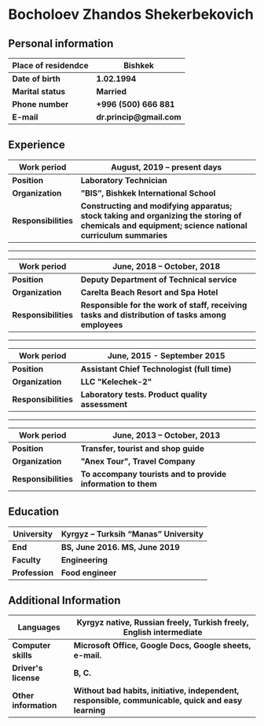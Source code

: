 # Bocholoev Zhandos Shekerbekovich
## Personal information

|Place of residendce |Bishkek |
|-|-|
| __Date of birth__ | __1.02.1994__ |
| __Marital status__ | __Married__ |
| __Phone number__ | __+996 (500) 666 881__ |
| __E-mail__ | __dr.princip@gmail.com__ |



## Experience


|Work period |August, 2019 – present days |
|-|-|
| __Position__ | __Laboratory Technician__ |
| __Organization__ | __”BIS”, Bishkek International School__ |
| __Responsibilities__ | __Constructing and modifying apparatus; stock taking and organizing the storing of chemicals and equipment; science national curriculum summaries__ |

--------------------------------------------------------------------------------------------------------------------------

|Work period |June, 2018 – October, 2018 |
|-|-|
| __Position__ | __Deputy Department of Technical service__ |
| __Organization__ | __Carelta Beach Resort and Spa Hotel__ |
| __Responsibilities__ | __Responsible for the work of staff, receiving tasks and distribution of tasks among employees__

--------------------------------------------------------------------------------------------------------------------------

|Work period |June, 2015  - September 2015 |
|-|-|
| __Position__ | __Assistant Chief Technologist (full time)__ |
| __Organization__ | __LLC "Kelechek-2"__ |
| __Responsibilities__ | __Laboratory tests. Product quality assessment__

--------------------------------------------------------------------------------------------------------------------------

|Work period |June, 2013 – October, 2013 |
|-|-|
| __Position__ | __Transfer, tourist and shop guide__ |
| __Organization__ | __"Anex Tour", Travel Company__ |
| __Responsibilities__ | __To accompany tourists and to provide information to them__

## Education
|University|Kyrgyz – Turksih “Manas” University |
|-|-|
| __End__ | __BS, June 2016. MS, June 2019__ |
| __Faculty__ | __Engineering__ |
| __Profession__ | __Food engineer__

## Additional Information
|Languages|Kyrgyz	native, Russian	freely, Turkish	freely, English	intermediate |
|-|-|
| __Computer skills__ | __Microsoft Office, Google Docs, Google sheets, e-mail.__ |
| __Driver's license__ | __B, C.__ |
| __Other information__ | __Without bad habits, initiative, independent, responsible, communicable, quick and easy learning__


